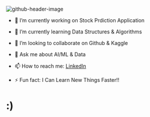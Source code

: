 ![github-header-image](https://github.com/IAMSAGAYAABINESH/IAMSAGAYAABINESH/assets/76099682/c5f00021-ed0c-416e-a215-05550b12ee6d)

- 🔭 I’m currently working on Stock Prdiction Application
- 🌱 I’m currently learning Data Structures & Algorithms
- 👯 I’m looking to collaborate on Github & Kaggle
- 💬 Ask me about AI/ML & Data
- 📫 How to reach me:
  [LinkedIn](https://www.linkedin.com/in/sagaya-abinesh-r-970b84216/)
  
- ⚡ Fun fact: I Can Learn New Things Faster!!

<h1>:)</h1>

